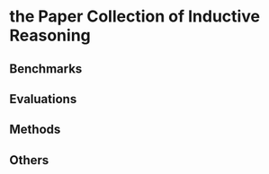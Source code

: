 # the Paper Collection of Inductive Reasoning

## Benchmarks

## Evaluations

## Methods

## Others
